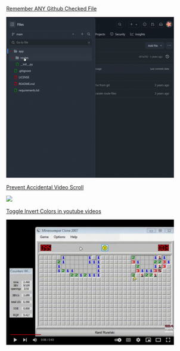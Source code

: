 [Remember ANY Github Checked File](./scripts/github-remember-checked-files.user.js)

<img src="./videos/github-remember-checked-files.gif" width=450 aspect-ratio=1 />

<br/>

[Prevent Accidental Video Scroll](./scripts/youtube-accidental-scroll.user.js)

<img src="./videos/alzy.gif" width=450 aspect-ratio=1 />

<br/>

[Toggle Invert Colors in youtube videos](./scripts/yt-context-menu-extender.user.js)

<img src="./videos/yin-yan-yt-contextmenu.gif" width=450 aspect-ratio=1 />
